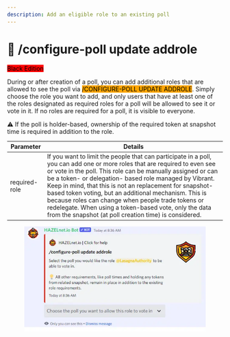 ```yaml
---
description: Add an eligible role to an existing poll
---
```


# 🧑 /configure-poll update addrole

<mark style="background-color:red;">Black Edition</mark>

During or after creation of a poll, you can add additional roles that are allowed to see the poll via <mark style="background-color:orange;">/CONFIGURE-POLL UPDATE ADDROLE</mark>. Simply choose the role you want to add, and only users that have at least one of the roles designated as required roles for a poll will be allowed to see it or vote in it. If no roles are required for a poll, it is visible to everyone.

⚠ If the poll is holder-based, ownership of the required token at snapshot time is required in addition to the role.

| Parameter     | Details                                                                                                                                                                                                                                                                                                                                                                                                                                                                                                                                         |
| ------------- | ----------------------------------------------------------------------------------------------------------------------------------------------------------------------------------------------------------------------------------------------------------------------------------------------------------------------------------------------------------------------------------------------------------------------------------------------------------------------------------------------------------------------------------------------- |
| required-role | If you want to limit the people that can participate in a poll, you can add one or more roles that are required to even see or vote in the poll. This role can be manually assigned or can be a token- or delegation- based role managed by Vibrant. Keep in mind, that this is not an replacement for snapshot-based token voting, but an additional mechanism. This is because roles can change when people trade tokens or redelegate. When using a token-based vote, only the data from the snapshot (at poll creation time) is considered. |

<figure><img src="../../../.gitbook/assets/image (123).png" alt=""><figcaption></figcaption></figure>
